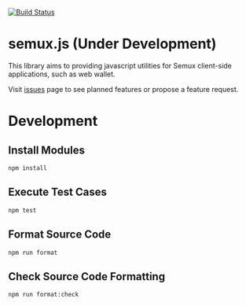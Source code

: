 [![Build Status](https://travis-ci.org/semuxproject/semux.js.svg?branch=master)](https://travis-ci.org/semuxproject/semux.js)

# semux.js (Under Development)

This library aims to providing javascript utilities for Semux client-side applications, such as web wallet.

Visit [issues](https://github.com/semuxproject/semux.js/issues) page to see planned features or propose a feature request.

# Development

## Install Modules

```
npm install
```

## Execute Test Cases

```
npm test
``` 

## Format Source Code

```
npm run format
```

## Check Source Code Formatting

```
npm run format:check
```
